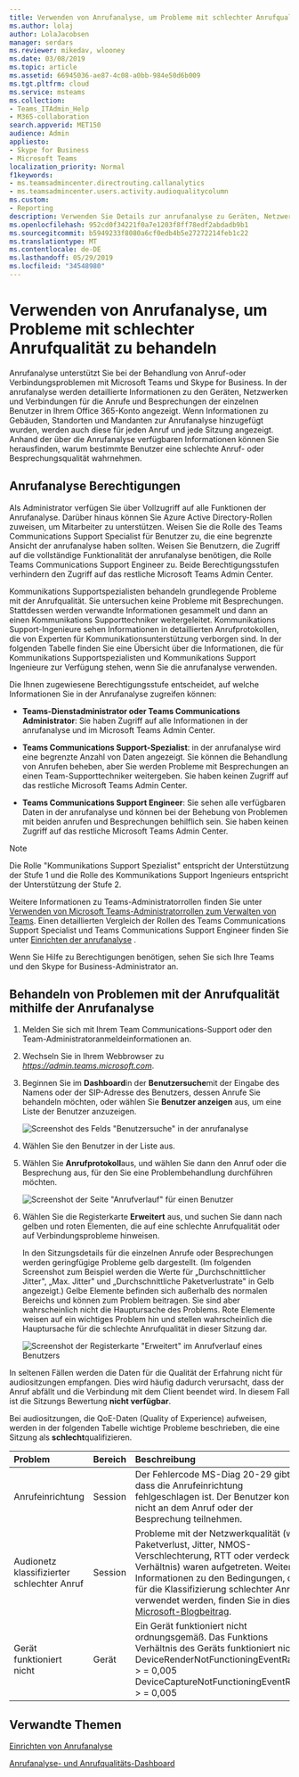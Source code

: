```yaml
---
title: Verwenden von Anrufanalyse, um Probleme mit schlechter Anrufqualität zu behandeln
ms.author: lolaj
author: LolaJacobsen
manager: serdars
ms.reviewer: mikedav, wlooney
ms.date: 03/08/2019
ms.topic: article
ms.assetid: 66945036-ae87-4c08-a0bb-984e50d6b009
ms.tgt.pltfrm: cloud
ms.service: msteams
ms.collection:
- Teams_ITAdmin_Help
- M365-collaboration
search.appverid: MET150
audience: Admin
appliesto:
- Skype for Business
- Microsoft Teams
localization_priority: Normal
f1keywords:
- ms.teamsadmincenter.directrouting.callanalytics
- ms.teamsadmincenter.users.activity.audioqualitycolumn
ms.custom:
- Reporting
description: Verwenden Sie Details zur anrufanalyse zu Geräten, Netzwerken und Verbindungen zur Behandlung von Benutzerproblemen mit Microsoft Teams und Skype for Business-anrufen und-Besprechungen.
ms.openlocfilehash: 952cd0f34221f0a7e1203f8ff78edf2abdadb9b1
ms.sourcegitcommit: b5949233f8080a6cf0edb4b5e27272214feb1c22
ms.translationtype: MT
ms.contentlocale: de-DE
ms.lasthandoff: 05/29/2019
ms.locfileid: "34548980"
---
```

# <a name="use-call-analytics-to-troubleshoot-poor-call-quality"></a>Verwenden von Anrufanalyse, um Probleme mit schlechter Anrufqualität zu behandeln

Anrufanalyse unterstützt Sie bei der Behandlung von Anruf-oder Verbindungsproblemen mit Microsoft Teams und Skype for Business. In der anrufanalyse werden detaillierte Informationen zu den Geräten, Netzwerken und Verbindungen für die Anrufe und Besprechungen der einzelnen Benutzer in Ihrem Office 365-Konto angezeigt. Wenn Informationen zu Gebäuden, Standorten und Mandanten zur Anrufanalyse hinzugefügt wurden, werden auch diese für jeden Anruf und jede Sitzung angezeigt. Anhand der über die Anrufanalyse verfügbaren Informationen können Sie herausfinden, warum bestimmte Benutzer eine schlechte Anruf- oder Besprechungsqualität wahrnehmen. 
  
## <a name="call-analytics-permissions"></a>Anrufanalyse Berechtigungen

Als Administrator verfügen Sie über Vollzugriff auf alle Funktionen der Anrufanalyse. Darüber hinaus können Sie Azure Active Directory-Rollen zuweisen, um Mitarbeiter zu unterstützen. Weisen Sie die Rolle des Teams Communications Support Specialist für Benutzer zu, die eine begrenzte Ansicht der anrufanalyse haben sollten. Weisen Sie Benutzern, die Zugriff auf die vollständige Funktionalität der anrufanalyse benötigen, die Rolle Teams Communications Support Engineer zu. Beide Berechtigungsstufen verhindern den Zugriff auf das restliche Microsoft Teams Admin Center.

Kommunikations Supportspezialisten behandeln grundlegende Probleme mit der Anrufqualität. Sie untersuchen keine Probleme mit Besprechungen. Stattdessen werden verwandte Informationen gesammelt und dann an einen Kommunikations Supporttechniker weitergeleitet. Kommunikations Support-Ingenieure sehen Informationen in detaillierten Anrufprotokollen, die von Experten für Kommunikationsunterstützung verborgen sind. In der folgenden Tabelle finden Sie eine Übersicht über die Informationen, die für Kommunikations Supportspezialisten und Kommunikations Support Ingenieure zur Verfügung stehen, wenn Sie die anrufanalyse verwenden.

Die Ihnen zugewiesene Berechtigungsstufe entscheidet, auf welche Informationen Sie in der Anrufanalyse zugreifen können:
  
- **Teams-Dienstadministrator oder Teams Communications Administrator**: Sie haben Zugriff auf alle Informationen in der anrufanalyse und im Microsoft Teams Admin Center.
    
- **Teams Communications Support-Spezialist**: in der anrufanalyse wird eine begrenzte Anzahl von Daten angezeigt. Sie können die Behandlung von Anrufen beheben, aber Sie werden Probleme mit Besprechungen an einen Team-Supporttechniker weitergeben. Sie haben keinen Zugriff auf das restliche Microsoft Teams Admin Center.
    
- **Teams Communications Support Engineer**: Sie sehen alle verfügbaren Daten in der anrufanalyse und können bei der Behebung von Problemen mit beiden anrufen und Besprechungen behilflich sein. Sie haben keinen Zugriff auf das restliche Microsoft Teams Admin Center.
    
> [!NOTE]
> Die Rolle "Kommunikations Support Spezialist" entspricht der Unterstützung der Stufe 1 und die Rolle des Kommunikations Support Ingenieurs entspricht der Unterstützung der Stufe 2.

Weitere Informationen zu Teams-Administratorrollen finden Sie unter [Verwenden von Microsoft Teams-Administratorrollen zum Verwalten von Teams](using-admin-roles.md). Einen detaillierten Vergleich der Rollen des Teams Communications Support Specialist und Teams Communications Support Engineer finden Sie unter [Einrichten der anrufanalyse](set-up-call-analytics.md#set-call-analytics-permissions) . 
  
Wenn Sie Hilfe zu Berechtigungen benötigen, sehen Sie sich Ihre Teams und den Skype for Business-Administrator an.
  
## <a name="troubleshoot-call-quality-problems-using-call-analytics"></a>Behandeln von Problemen mit der Anrufqualität mithilfe der Anrufanalyse

1. Melden Sie sich mit Ihrem Team Communications-Support oder den Team-Administratoranmeldeinformationen an.

2. Wechseln Sie in Ihrem Webbrowser zu *https://admin.teams.microsoft.com*.
    
3. Beginnen Sie im **Dashboard**in der **Benutzersuche**mit der Eingabe des Namens oder der SIP-Adresse des Benutzers, dessen Anrufe Sie behandeln möchten, oder wählen Sie **Benutzer anzeigen** aus, um eine Liste der Benutzer anzuzeigen.
    
    ![Screenshot des Felds "Benutzersuche" in der anrufanalyse](media/use-call-analytics-to-troubleshoot-image-1.png)
  
4. Wählen Sie den Benutzer in der Liste aus.

5. Wählen Sie **Anrufprotokoll**aus, und wählen Sie dann den Anruf oder die Besprechung aus, für den Sie eine Problembehandlung durchführen möchten.
    
    ![Screenshot der Seite "Anrufverlauf" für einen Benutzer](media/use-call-analytics-to-troubleshoot-image-2.png)
  
6. Wählen Sie die Registerkarte **Erweitert** aus, und suchen Sie dann nach gelben und roten Elementen, die auf eine schlechte Anrufqualität oder auf Verbindungsprobleme hinweisen.
    
    In den Sitzungsdetails für die einzelnen Anrufe oder Besprechungen werden geringfügige Probleme gelb dargestellt. (Im folgenden Screenshot zum Beispiel werden die Werte für „Durchschnittlicher Jitter", „Max. Jitter" und „Durchschnittliche Paketverlustrate" in Gelb angezeigt.) Gelbe Elemente befinden sich außerhalb des normalen Bereichs und können zum Problem beitragen. Sie sind aber wahrscheinlich nicht die Hauptursache des Problems. Rote Elemente weisen auf ein wichtiges Problem hin und stellen wahrscheinlich die Hauptursache für die schlechte Anrufqualität in dieser Sitzung dar. 
    
    ![Screenshot der Registerkarte "Erweitert" im Anrufverlauf eines Benutzers ](media/use-call-analytics-to-troubleshoot-image-3.png)
  
In seltenen Fällen werden die Daten für die Qualität der Erfahrung nicht für audiositzungen empfangen. Dies wird häufig dadurch verursacht, dass der Anruf abfällt und die Verbindung mit dem Client beendet wird. In diesem Fall ist die Sitzungs Bewertung **nicht verfügbar**.
  
Bei audiositzungen, die QoE-Daten (Quality of Experience) aufweisen, werden in der folgenden Tabelle wichtige Probleme beschrieben, die eine Sitzung als **schlecht**qualifizieren.
  
|**Problem**|**Bereich**|**Beschreibung**|
|:-----|:-----|:-----|
|Anrufeinrichtung  <br/> |Session  <br/> |Der Fehlercode MS-Diag 20-29 gibt an, dass die Anrufeinrichtung fehlgeschlagen ist. Der Benutzer konnte nicht an dem Anruf oder der Besprechung teilnehmen.  <br/> |
|Audionetz klassifizierter schlechter Anruf  <br/> |Session  <br/> |Probleme mit der Netzwerkqualität (wie Paketverlust, Jitter, NMOS-Verschlechterung, RTT oder verdecktes Verhältnis) waren aufgetreten. Weitere Informationen zu den Bedingungen, die für die Klassifizierung schlechter Anrufe verwendet werden, finden Sie in diesem [Microsoft-Blogbeitrag](https://go.microsoft.com/fwlink/p/?linkid=852133).  <br/> |
|Gerät funktioniert nicht  <br/> |Gerät  <br/> | Ein Gerät funktioniert nicht ordnungsgemäß. Das Funktions Verhältnis des Geräts funktioniert nicht: <br/>  DeviceRenderNotFunctioningEventRatio > = 0,005 <br/>  DeviceCaptureNotFunctioningEventRatio > = 0,005 <br/> |
   
## <a name="related-topics"></a>Verwandte Themen
[Einrichten von Anrufanalyse](set-up-call-analytics.md)

[Anrufanalyse- und Anrufqualitäts-Dashboard](difference-between-call-analytics-and-call-quality-dashboard.md)

  
 
